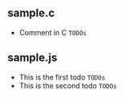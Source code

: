 
## sample.c

- Comment in C `TODOs`

## sample.js

- This is the first todo `TODOs`
- This is the second todo `TODOs`
